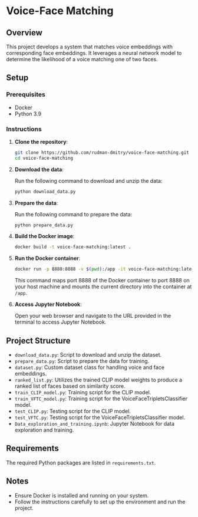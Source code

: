 # Voice-Face Matching

## Overview

This project develops a system that matches voice embeddings with corresponding face embeddings. It leverages a neural network model to determine the likelihood of a voice matching one of two faces.

## Setup

### Prerequisites

- Docker
- Python 3.9

### Instructions

1. **Clone the repository**:

    ```bash
    git clone https://github.com/rudman-dmitry/voice-face-matching.git
    cd voice-face-matching
    ```

2. **Download the data**:

    Run the following command to download and unzip the data:

    ```bash
    python download_data.py
    ```

3. **Prepare the data**:

    Run the following command to prepare the data:

    ```bash
    python prepare_data.py
    ```

4. **Build the Docker image**:

    ```bash
    docker build -t voice-face-matching:latest .
    ```

5. **Run the Docker container**:

    ```bash
    docker run -p 8888:8888 -v $(pwd):/app -it voice-face-matching:latest
    ```

    This command maps port 8888 of the Docker container to port 8888 on your host machine and mounts the current directory into the container at `/app`.

6. **Access Jupyter Notebook**:

    Open your web browser and navigate to the URL provided in the terminal to access Jupyter Notebook.

## Project Structure

- `download_data.py`: Script to download and unzip the dataset.
- `prepare_data.py`: Script to prepare the data for training.
- `dataset.py`: Custom dataset class for handling voice and face embeddings.
- `ranked_list.py`: Utilizes the trained CLIP model weights to produce a ranked list of faces based on similarity score.
- `train_CLIP_model.py`: Training script for the CLIP model.
- `train_VFTC_model.py`: Training script for the VoiceFaceTripletsClassifier model.
- `test_CLIP.py`: Testing script for the CLIP model.
- `test_VFTC.py`: Testing script for the VoiceFaceTripletsClassifier model.
- `Data_exploration_and_training.ipynb`: Jupyter Notebook for data exploration and training.

## Requirements

The required Python packages are listed in `requirements.txt`.

## Notes

- Ensure Docker is installed and running on your system.
- Follow the instructions carefully to set up the environment and run the project.

